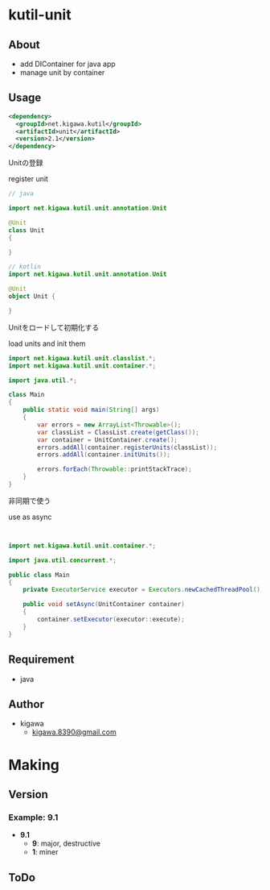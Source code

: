 # kutil-unit

## About

* add DIContainer for java app
* manage unit by container

## Usage

```pom.xml
<dependency>
  <groupId>net.kigawa.kutil</groupId>
  <artifactId>unit</artifactId>
  <version>2.1</version>
</dependency>
```

Unitの登録

register unit

```java
// java

import net.kigawa.kutil.unit.annotation.Unit

@Unit
class Unit
{

}
```

```kotlin
// kotlin
import net.kigawa.kutil.unit.annotation.Unit

@Unit
object Unit {

}
```

Unitをロードして初期化する

load units and init them

```java
import net.kigawa.kutil.unit.classlist.*;
import net.kigawa.kutil.unit.container.*;

import java.util.*;

class Main
{
    public static void main(String[] args)
    {
        var errors = new ArrayList<Throwable>();
        var classList = ClassList.create(getClass());
        var container = UnitContainer.create();
        errors.addAll(container.registerUnits(classList));
        errors.addAll(container.initUnits());

        errors.forEach(Throwable::printStackTrace);
    }
}
```

非同期で使う

use as async

```java


import net.kigawa.kutil.unit.container.*;

import java.util.concurrent.*;

public class Main
{
    private ExecutorService executor = Executors.newCachedThreadPool();

    public void setAsync(UnitContainer container)
    {
        container.setExecutor(executor::execute);
    }
}

```

## Requirement

* java

## Author

* kigawa
    * kigawa.8390@gmail.com

# Making

## Version

### Example: 9.1

* **9.1**
    * **9**: major, destructive
    * **1**: miner

## ToDo
